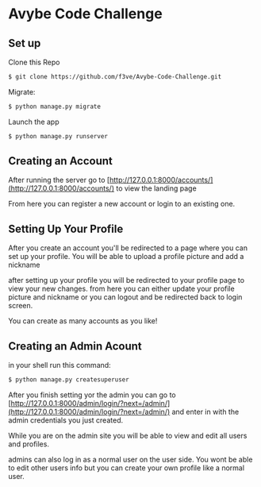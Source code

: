 # Avybe Code Challenge

## Set up

Clone this Repo

```bash
$ git clone https://github.com/f3ve/Avybe-Code-Challenge.git
```

Migrate:

```bash
$ python manage.py migrate
```
Launch the app

```bash
$ python manage.py runserver
```
## Creating an Account

After running the server go to [http://127.0.0.1:8000/accounts/](http://127.0.0.1:8000/accounts/) to view the landing page

From here you can register a new account or login to an existing one.

## Setting Up Your Profile

After you create an account you'll be redirected to a page where you can set up your profile. You will be able to upload a profile picture and add a nickname

after setting up your profile you will be redirected to your profile page to view your new changes. from here you can either update your profile picture and nickname or you can logout and be redirected back to login screen.

You can create as many accounts as you like!

## Creating an Admin Acount

in your shell run this command:

```bash
$ python manage.py createsuperuser
```
After you finish setting yor the admin you can go to [http://127.0.0.1:8000/admin/login/?next=/admin/](http://127.0.0.1:8000/admin/login/?next=/admin/) and enter in with the admin credentials you just created.

While you are on the admin site you will be able to view and edit all users and profiles. 

admins can also log in as a normal user on the user side. You wont be able to edit other users info but you can create your own profile like a normal user.
